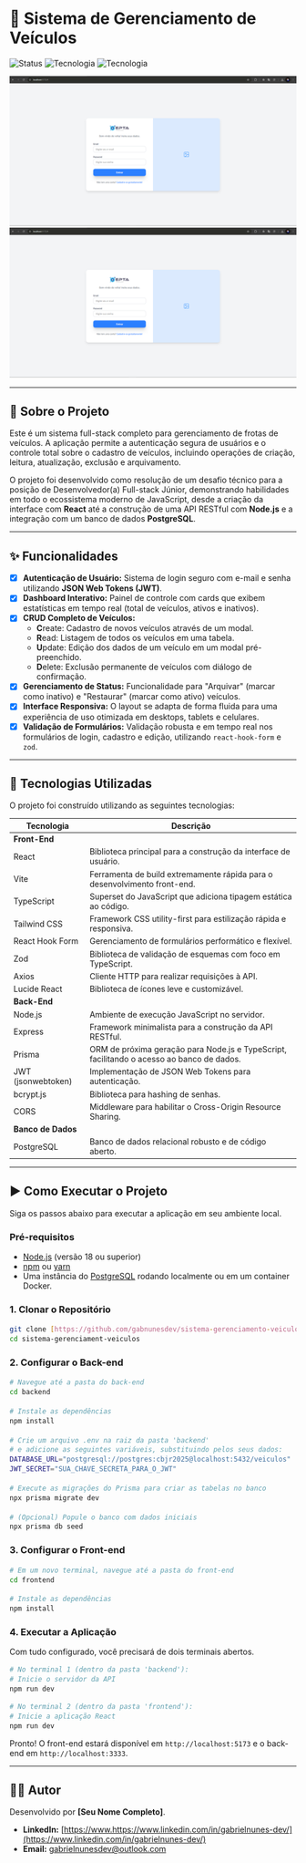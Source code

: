 # 🚗 Sistema de Gerenciamento de Veículos

![Status](https://img.shields.io/badge/status-conclu%C3%ADdo-brightgreen)
![Tecnologia](https://img.shields.io/badge/front--end-React-blue)
![Tecnologia](https://img.shields.io/badge/back--end-Node.js-informational)

![Demonstração Tela de Login](.github/assets/demo-login.png)
![Demonstração Dashboard](.github/assets/demo-login.png)

---

## 📖 Sobre o Projeto

Este é um sistema full-stack completo para gerenciamento de frotas de veículos. A aplicação permite a autenticação segura de usuários e o controle total sobre o cadastro de veículos, incluindo operações de criação, leitura, atualização, exclusão e arquivamento.

O projeto foi desenvolvido como resolução de um desafio técnico para a posição de Desenvolvedor(a) Full-stack Júnior, demonstrando habilidades em todo o ecossistema moderno de JavaScript, desde a criação da interface com **React** até a construção de uma API RESTful com **Node.js** e a integração com um banco de dados **PostgreSQL**.

---

## ✨ Funcionalidades

- [x] **Autenticação de Usuário:** Sistema de login seguro com e-mail e senha utilizando **JSON Web Tokens (JWT)**.
- [x] **Dashboard Interativo:** Painel de controle com cards que exibem estatísticas em tempo real (total de veículos, ativos e inativos).
- [x] **CRUD Completo de Veículos:**
  - **C**reate: Cadastro de novos veículos através de um modal.
  - **R**ead: Listagem de todos os veículos em uma tabela.
  - **U**pdate: Edição dos dados de um veículo em um modal pré-preenchido.
  - **D**elete: Exclusão permanente de veículos com diálogo de confirmação.
- [x] **Gerenciamento de Status:** Funcionalidade para "Arquivar" (marcar como inativo) e "Restaurar" (marcar como ativo) veículos.
- [x] **Interface Responsiva:** O layout se adapta de forma fluida para uma experiência de uso otimizada em desktops, tablets e celulares.
- [x] **Validação de Formulários:** Validação robusta e em tempo real nos formulários de login, cadastro e edição, utilizando `react-hook-form` e `zod`.

---

## 🚀 Tecnologias Utilizadas

O projeto foi construído utilizando as seguintes tecnologias:

| Tecnologia         | Descrição                                                                                 |
| ------------------ | ----------------------------------------------------------------------------------------- |
| **Front-End**      |                                                                                           |
| React              | Biblioteca principal para a construção da interface de usuário.                           |
| Vite               | Ferramenta de build extremamente rápida para o desenvolvimento front-end.                 |
| TypeScript         | Superset do JavaScript que adiciona tipagem estática ao código.                           |
| Tailwind CSS       | Framework CSS utility-first para estilização rápida e responsiva.                         |
| React Hook Form    | Gerenciamento de formulários performático e flexível.                                     |
| Zod                | Biblioteca de validação de esquemas com foco em TypeScript.                               |
| Axios              | Cliente HTTP para realizar requisições à API.                                             |
| Lucide React       | Biblioteca de ícones leve e customizável.                                                 |
| **Back-End**       |                                                                                           |
| Node.js            | Ambiente de execução JavaScript no servidor.                                              |
| Express            | Framework minimalista para a construção da API RESTful.                                   |
| Prisma             | ORM de próxima geração para Node.js e TypeScript, facilitando o acesso ao banco de dados. |
| JWT (jsonwebtoken) | Implementação de JSON Web Tokens para autenticação.                                       |
| bcrypt.js          | Biblioteca para hashing de senhas.                                                        |
| CORS               | Middleware para habilitar o Cross-Origin Resource Sharing.                                |
| **Banco de Dados** |                                                                                           |
| PostgreSQL         | Banco de dados relacional robusto e de código aberto.                                     |

---

## ▶️ Como Executar o Projeto

Siga os passos abaixo para executar a aplicação em seu ambiente local.

### Pré-requisitos

- [Node.js](https://nodejs.org/en/) (versão 18 ou superior)
- [npm](https://www.npmjs.com/) ou [yarn](https://yarnpkg.com/)
- Uma instância do [PostgreSQL](https://www.postgresql.org/) rodando localmente ou em um container Docker.

### 1. Clonar o Repositório

```bash
git clone [https://github.com/gabnunesdev/sistema-gerenciamento-veiculos.git](https://github.com/gabnunesdev/sistema-gerenciamento-veiculos.git)
cd sistema-gerenciament-veiculos
```

### 2. Configurar o Back-end

```bash
# Navegue até a pasta do back-end
cd backend

# Instale as dependências
npm install

# Crie um arquivo .env na raiz da pasta 'backend'
# e adicione as seguintes variáveis, substituindo pelos seus dados:
DATABASE_URL="postgresql://postgres:cbjr2025@localhost:5432/veiculos"
JWT_SECRET="SUA_CHAVE_SECRETA_PARA_O_JWT"

# Execute as migrações do Prisma para criar as tabelas no banco
npx prisma migrate dev

# (Opcional) Popule o banco com dados iniciais
npx prisma db seed
```

### 3. Configurar o Front-end

```bash
# Em um novo terminal, navegue até a pasta do front-end
cd frontend

# Instale as dependências
npm install
```

### 4. Executar a Aplicação

Com tudo configurado, você precisará de dois terminais abertos.

```bash
# No terminal 1 (dentro da pasta 'backend'):
# Inicie o servidor da API
npm run dev
```

```bash
# No terminal 2 (dentro da pasta 'frontend'):
# Inicie a aplicação React
npm run dev
```

Pronto! O front-end estará disponível em `http://localhost:5173` e o back-end em `http://localhost:3333`.

---

## 👨‍💻 Autor

Desenvolvido por **[Seu Nome Completo]**.

- **LinkedIn:** [https://www.https://www.linkedin.com/in/gabrielnunes-dev/](https://www.linkedin.com/in/gabrielnunes-dev/)
- **Email:** [gabrielnunesdev@outlook.com](mailto:gabrielnunesdev@outlook.com)
